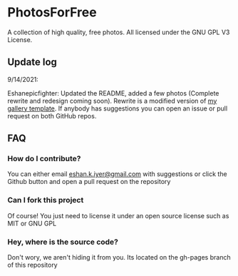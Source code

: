 # PhotosForFree
A collection of high quality, free photos. All licensed under the GNU GPL V3 License.

## Update log

9/14/2021:

Eshanepicfighter: Updated the README, added a few photos (Complete rewrite and redesign coming soon). Rewrite is a modified version of <a href="https://www.github.com/Eshanepicfighter/react-example-gallery">my gallery template</a>. If anybody has suggestions you can open an issue or pull request on both GitHub repos.

## FAQ

### How do I contribute?

You can either email eshan.k.iyer@gmail.com with suggestions or click the Github button and open a pull request on the repository

### Can I fork this project
              
Of course! You just need to license it under an open source license such as MIT or GNU GPL

### Hey, where is the source code?

Don't wory, we aren't hiding it from you. Its located on the gh-pages branch of this repository

